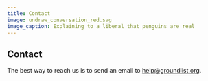 ```yaml
---
title: Contact
image: undraw_conversation_red.svg
image_caption: Explaining to a liberal that penguins are real
---
```


## Contact

The best way to reach us is to send an email to help@groundlist.org.

